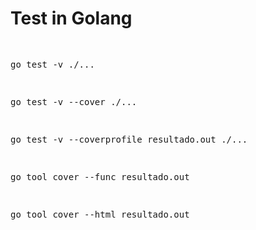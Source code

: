 # Test in Golang

<pre>

<p>go test -v ./...</p>
<p>go test -v --cover ./...</p>
<p>go test -v --coverprofile resultado.out ./...</p>
<p>go tool cover --func resultado.out</p>
<p>go tool cover --html resultado.out</p>
</pre>